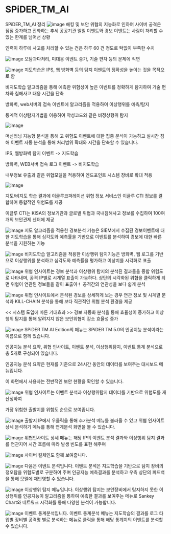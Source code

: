 # SPiDER_TM_AI
SPiDER_TM_AI 정리
![image](https://github.com/user-attachments/assets/3ff8b203-8b47-43f3-aa52-4eabfae26df4)
해킹 및 보안 위협의 지능화로 인하여 사이버 공격은 점점 증가하고 진화하는 추세
공공기관 일일 이벤트와 경보 이벤트는 사람이 처리할 수 있는 한계를 넘어선 상황

인력이 하루에 사고를 처리할 수 있는 건은 하루 60 건 정도로 턱없이 부족한 수치

![image](https://github.com/user-attachments/assets/f6cfb8de-ef2a-4078-b272-dfc5723a151e)
오탐과다처리, 미대응 이벤트 증가, 기술 편차 등의 문제에 직면

![image](https://github.com/user-attachments/assets/c9af42af-a089-4bf3-835e-278633a0a7cd)
지도학습은 IPS, 웹 방화벽 등의 탐지 이벤트의 정확성을 높이는 것을 목적으로 함

비지도학습 알고리즘을 통해 예측한 위험성이 높은 이벤트를 정확하게 탐지하여 기술 편차와 침해사고 대응 시간을 단축

방화벽, web서버의 접속 이벤트에 알고리즘을 적용하여 이상행위를 예측/탐지

통계적 이상탐지기법을 이용하여 악성코드와 같은 비정상행위 탐지

![image](https://github.com/user-attachments/assets/9c6fa67f-a623-4048-a1b2-913c681f1685)

머신러닝 지능형 분석을 통해 고 위험도 이벤트에 대한 집중 분석이 가능하고 실시간 침해 이벤트 자동 분석을 통해
처리범위 확대와 시간을 단축할 수 있습니다.

 IPS, 웹방화벽 탐지 이벤트 -> 지도학습

 방화벽, WEB서버 접속 로그 이벤트 -> 비지도학습

 내부정보 유출과 같은 위협모델을 적용하여 엔드포인트 시스템 장비로 확대 적용

 ![image](https://github.com/user-attachments/assets/1a41f53f-cd46-4e66-89a0-2a313af08283)

지도/비지도 학습 결과에 이글루코퍼레이션 위협 정보 서비스인 이글루 CTI 정보를 결합하여
통합적인 위험도를 제공

이글루 CTI는 KISA의 정보기관과 글로벌 위협과 국내침해사고 정보를 수집하여 100여개의 보안관제 센터에 제공

![image](https://github.com/user-attachments/assets/de6ce9f9-cf42-4ab0-856c-163bbaa4de4c)
지도 알고리즘을 적용한 경보분석 기능은 SIEM에서 수집된 경보이벤트에 대한 지도학습을 통해
심각도와 예측률을 기반으로 이벤트를 분석하여 경보에 대한 빠른 분석을 지원하는 기능

![image](https://github.com/user-attachments/assets/5fae0ae8-b699-487b-9fc9-bcd4aa0b13ac)
비지도학습 알고리즘을 적용한 이상행위 탐지기능은 방화벽, 웹 로그를 기반으로 이상행위를 분석하고 심각도와 예측률을 평가하고
이상치를 시각화로 표출

![image](https://github.com/user-attachments/assets/8f228075-1a12-4f28-a9f9-82a329915d06)
위협 인사이트는 경보 분석과 이상행위 탐지의 분석된 결과들을 종합 위험도로 나타내며, 공격 IP별로 시계열 표출이 가능하다.
상단의 시각화된 위협을 클릭하게 되면 위협이 연관된 정보들을 같이 표춣아ㅕ 공격간의 연관성을 보다 쉽게 분석

![image](https://github.com/user-attachments/assets/3c20c59a-4ded-4b2b-872b-2b1c3da31240)
위협 인사이트에서 분석된 경보를 상세하게 보는 경우 연관 정보 및 시계열 분석과 KILL-CHAIN 분석을 통해 보다 직관적인 위협 분석 
환경을 제공

<< 시스템 도입에 따른 기대효과 >>
경보 자동화 분석을 통해 효율성이 증가하고
이상행위 탐지를 통해 알려지지 않은 보안위협이 감소 효율성 증가
















![image](https://github.com/user-attachments/assets/064dc765-aa92-4532-88f0-4bae6876b4c9)
SPiDER TM AI Edition의 메뉴는 SPiDER TM 5.0의 인공지능 분석이라는 이름으로 함께 있습니다.

인공지능 분석 요약, 위협 인사이트, 이벤트 분석, 이상행위탐지, 이벤트 통계 분석으로 총 5개로 구성되어 있습니다.

인공지능 분석 요약은 현재를 기준으로 24시간 동안의 데이터를 보여주는 대시보드 메뉴입니다.

이 화면에서 사용자는 전반적인 보안 현황을 확인할 수 있습니다.

![image](https://github.com/user-attachments/assets/47faddf9-9322-4639-bdac-6b25422b34c0)
위협 인사이트는 이벤트 분석과 이상행위탐지 데이터를 기반으로 위험도를 재산정하여

가장 위험한 출발지를 위험도 순으로 보여줍니다. 

![image](https://github.com/user-attachments/assets/76f52ada-153c-420a-ae8a-deadec22d794)
출발지 IP에서 우클릭을 통해 추가분석 메뉴를 불러올 수 있고 위협 인사이트 상세 분석하기 메뉴를 통해 연계분석 화면을 볼 수 있습니다.

![image](https://github.com/user-attachments/assets/ba700ff1-65e6-4322-8415-2653e4992d42)
위협인사이트 상세 메뉴는 해당 IP의 이벤트 분석 결과와 이상행위 탐지 결과를 연관지어 시간 흐름에 따라 발생 빈도를 표현 해주며

![image](https://github.com/user-attachments/assets/d9f2521b-2b6c-4e68-b844-9edf4afe80bd)
사이버 킬체인도 함께 보여줍니다.

![image](https://github.com/user-attachments/assets/66fbd3f9-945d-4762-852e-172d8355b08a)
다음은 이벤트 분석입니다.
이벤트 분석은 지도학습을 기반으로 탐지 장비의 정오탐을 위험도별로 구분하여 주며 인공지능 예측결과를 분석하고 우측 상단의 피드백을 통해
모델에 재반영할 수 있습니다.

![image](https://github.com/user-attachments/assets/f4d49721-8238-4c80-90b3-82448749e24a)
이상행위 탐지 메뉴입니다.
이상행위 탐지는 보안장비에서 탐지하지 못한 이상행위를 인공지능이 알고리즘을 통하여 예측한 결과를 보여주는 메뉴로
Sankey Chart와 네트워크 시각화를 통해 다양한 분석이 가능합니다.

![image](https://github.com/user-attachments/assets/b664cacc-7b21-44a4-9d03-8c57b953cc11)
이벤트 통계분석입니다.
이벤트 통계분석 메뉴는 지도학습의 결과를 로그 타입별 장비별 공격명 별로 분석하는 메뉴로 클릭을 통해 해당 통계치의 이벤트를 분석할 수 있습니다.



